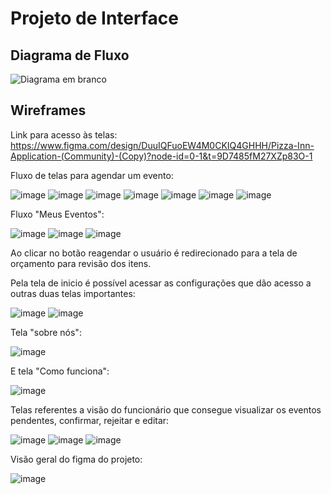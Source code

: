 
# Projeto de Interface

## Diagrama de Fluxo

![Diagrama em branco](https://github.com/user-attachments/assets/bb05c6b2-ab70-4735-86b1-71151e42b1dc)


## Wireframes

Link para acesso às telas: https://www.figma.com/design/DuuIQFuoEW4M0CKIQ4GHHH/Pizza-Inn-Application-(Community)-(Copy)?node-id=0-1&t=9D7485fM27XZp83O-1 

Fluxo de telas para agendar um evento:

![image](https://github.com/user-attachments/assets/b28c6a48-29bc-4a74-86da-fcd583b9b72f)
![image](https://github.com/user-attachments/assets/a3ff8d25-ce18-4030-8775-e7993cc41760)
![image](https://github.com/user-attachments/assets/f0c0c0c2-69ea-4fc7-b4c1-7b5a7af4a731)
![image](https://github.com/user-attachments/assets/42fcb716-1e7c-4d8e-a9cb-b428473bb7b4)
![image](https://github.com/user-attachments/assets/b5c3862b-ddaf-4718-8603-16f70fc17928)
![image](https://github.com/user-attachments/assets/0eeaf82a-1c98-45cc-bac1-4d3926c00853)
![image](https://github.com/user-attachments/assets/6269e590-2678-45d2-914d-d6e6670cfdba)

Fluxo "Meus Eventos":

![image](https://github.com/user-attachments/assets/61c80f87-ccf2-47c2-a2b4-a5d54bce148f)
![image](https://github.com/user-attachments/assets/4c072646-e1ae-458a-a0c2-b695d7678157)
![image](https://github.com/user-attachments/assets/79a1e2dc-b070-4453-8669-2cb196b80174)


Ao clicar no botão reagendar o usuário é redirecionado para a tela de orçamento para revisão dos itens.


Pela tela de inicio é possível acessar as configurações que dão acesso a outras duas telas importantes:

![image](https://github.com/user-attachments/assets/4516e53f-c0a2-4577-a108-a53eb6aa5e96)
![image](https://github.com/user-attachments/assets/970ee777-7c83-46d7-9b40-6ea4c1860353)

Tela "sobre nós":

![image](https://github.com/user-attachments/assets/d4710e73-b098-49fa-9f76-d923b9d7fa3a)

E tela "Como funciona":


![image](https://github.com/user-attachments/assets/59832dc1-9584-4bf5-9a3c-7b9e3d3d4892)


Telas referentes a visão do funcionário que consegue visualizar os eventos pendentes, confirmar, rejeitar e editar:


![image](https://github.com/user-attachments/assets/466ce0df-65cd-45ff-a4d3-795ffbe7e113)
![image](https://github.com/user-attachments/assets/2a8eda98-3a3d-41b1-8406-b30ac1c9f914)
![image](https://github.com/user-attachments/assets/c8916322-0198-492f-aa30-7e0ea94bca2b)


Visão geral do figma do projeto: 

![image](https://github.com/user-attachments/assets/d4fb7b82-042d-4175-b5e1-94b3dd578534)
